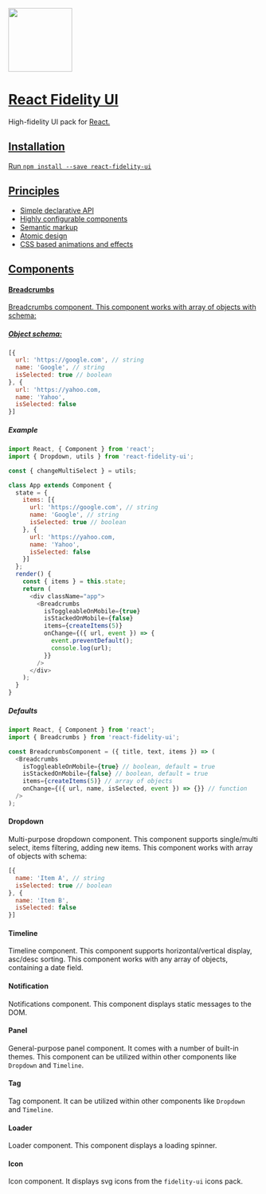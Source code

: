 <!-- Logo -->
<p>
  <a href="https://github.com/nevendyulgerov/react-fidelity-ui">
    <img height="128" width="128" src="http://lambdabunker.com/public-img/fidelity-ui-logo.png">
  </a>
</p>

<!-- Name -->
<h1>
  <a href="https://github.com/nevendyulgerov/react-fidelity-ui">React Fidelity UI</a>
</h1>

<p>High-fidelity UI pack for <a href="https://reactjs.org/" target="_blank">React</>.</p>


## Installation

Run `npm install --save react-fidelity-ui`

## Principles

- Simple declarative API
- Highly configurable components
- Semantic markup
- Atomic design
- CSS based animations and effects

## Components

#### Breadcrumbs
Breadcrumbs component. This component works with array of objects with schema:

##### Object schema:

```javascript
[{
  url: 'https://google.com', // string
  name: 'Google', // string
  isSelected: true // boolean
}, {
  url: 'https://yahoo.com,
  name: 'Yahoo',
  isSelected: false
}]
```

##### Example

```javascript
import React, { Component } from 'react';
import { Dropdown, utils } from 'react-fidelity-ui';

const { changeMultiSelect } = utils;

class App extends Component {
  state = {
    items: [{
      url: 'https://google.com', // string
      name: 'Google', // string
      isSelected: true // boolean
    }, {
      url: 'https://yahoo.com,
      name: 'Yahoo',
      isSelected: false
    }]
  };
  render() {
    const { items } = this.state;
    return (
      <div className="app">
        <Breadcrumbs
          isToggleableOnMobile={true}
          isStackedOnMobile={false}
          items={createItems(5)}
          onChange={({ url, event }) => {
            event.preventDefault();
            console.log(url);
          }}
        />
      </div>
    );
  }
}
```

##### Defaults

```javascript
import React, { Component } from 'react';
import { Breadcrumbs } from 'react-fidelity-ui';

const BreadcrumbsComponent = ({ title, text, items }) => (
  <Breadcrumbs
    isToggleableOnMobile={true} // boolean, default = true
    isStackedOnMobile={false} // boolean, default = true
    items={createItems(5)} // array of objects
    onChange={({ url, name, isSelected, event }) => {}} // function
  />
);
```

#### Dropdown
Multi-purpose dropdown component. This component supports single/multi select, items filtering, adding new items. This component works with array of objects with schema:

```javascript
[{
  name: 'Item A', // string
  isSelected: true // boolean
}, {
  name: 'Item B',
  isSelected: false
}]
```

#### Timeline
Timeline component. This component supports horizontal/vertical display, asc/desc sorting. This component works with any array of objects, containing a date field.


#### Notification
Notifications component. This component displays static messages to the DOM.

#### Panel
General-purpose panel component. It comes with a number of built-in themes. This component can be utilized within other components like `Dropdown` and `Timeline`.

#### Tag
Tag component. It can be utilized within other components like `Dropdown` and `Timeline`.

#### Loader
Loader component. This component displays a loading spinner.

#### Icon
Icon component. It displays svg icons from the `fidelity-ui` icons pack.
